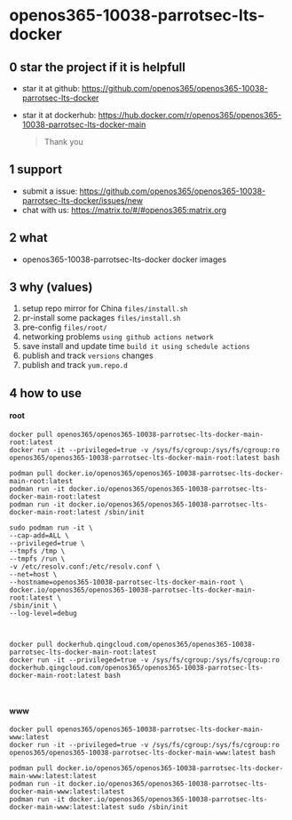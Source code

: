 # openos365-10038-parrotsec-lts-docker

## 0 star the project if it is helpfull

* star it at github: https://github.com/openos365/openos365-10038-parrotsec-lts-docker
* star it at dockerhub: https://hub.docker.com/r/openos365/openos365-10038-parrotsec-lts-docker-main

  > Thank you

## 1 support

* submit a issue: https://github.com/openos365/openos365-10038-parrotsec-lts-docker/issues/new
* chat with us: https://matrix.to/#/#openos365:matrix.org

## 2 what

* openos365-10038-parrotsec-lts-docker docker images
  
## 3 why (values)

1. setup repo mirror for China `files/install.sh`
1. pr-install some packages `files/install.sh`
1. pre-config `files/root/`
1. networking problems `using github actions network`
1. save install and update time `build it using schedule actions`
1. publish and track `versions` changes
1. publish and track `yum.repo.d`

## 4 how to use

#### root
```
docker pull openos365/openos365-10038-parrotsec-lts-docker-main-root:latest
docker run -it --privileged=true -v /sys/fs/cgroup:/sys/fs/cgroup:ro openos365/openos365-10038-parrotsec-lts-docker-main-root:latest bash

podman pull docker.io/openos365/openos365-10038-parrotsec-lts-docker-main-root:latest
podman run -it docker.io/openos365/openos365-10038-parrotsec-lts-docker-main-root:latest
podman run -it docker.io/openos365/openos365-10038-parrotsec-lts-docker-main-root:latest /sbin/init

sudo podman run -it \
--cap-add=ALL \
--privileged=true \
--tmpfs /tmp \
--tmpfs /run \
-v /etc/resolv.conf:/etc/resolv.conf \
--net=host \
--hostname=openos365-10038-parrotsec-lts-docker-main-root \
docker.io/openos365/openos365-10038-parrotsec-lts-docker-main-root:latest \
/sbin/init \
--log-level=debug



docker pull dockerhub.qingcloud.com/openos365/openos365-10038-parrotsec-lts-docker-main-root:latest
docker run -it --privileged=true -v /sys/fs/cgroup:/sys/fs/cgroup:ro dockerhub.qingcloud.com/openos365/openos365-10038-parrotsec-lts-docker-main-root:latest bash



```
#### www

```
docker pull openos365/openos365-10038-parrotsec-lts-docker-main-www:latest
docker run -it --privileged=true -v /sys/fs/cgroup:/sys/fs/cgroup:ro openos365/openos365-10038-parrotsec-lts-docker-main-www:latest bash

podman pull docker.io/openos365/openos365-10038-parrotsec-lts-docker-main-www:latest:latest
podman run -it docker.io/openos365/openos365-10038-parrotsec-lts-docker-main-www:latest:latest
podman run -it docker.io/openos365/openos365-10038-parrotsec-lts-docker-main-www:latest:latest sudo /sbin/init




```
